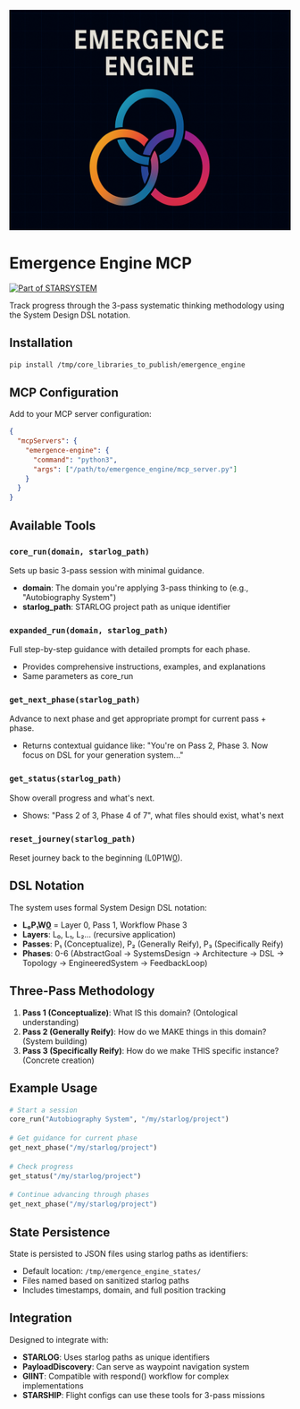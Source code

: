 ![](https://raw.githubusercontent.com/sancovp/emergence-engine/refs/heads/master/ee_img.png)

# Emergence Engine MCP

[![Part of STARSYSTEM](https://img.shields.io/badge/Part%20of-STARSYSTEM-blue)](https://github.com/sancovp/starsystem-metarepo)

Track progress through the 3-pass systematic thinking methodology using the System Design DSL notation.

## Installation

```bash
pip install /tmp/core_libraries_to_publish/emergence_engine
```

## MCP Configuration

Add to your MCP server configuration:

```json
{
  "mcpServers": {
    "emergence-engine": {
      "command": "python3",
      "args": ["/path/to/emergence_engine/mcp_server.py"]
    }
  }
}
```

## Available Tools

### `core_run(domain, starlog_path)`
Sets up basic 3-pass session with minimal guidance.
- **domain**: The domain you're applying 3-pass thinking to (e.g., "Autobiography System")
- **starlog_path**: STARLOG project path as unique identifier

### `expanded_run(domain, starlog_path)`  
Full step-by-step guidance with detailed prompts for each phase.
- Provides comprehensive instructions, examples, and explanations
- Same parameters as core_run

### `get_next_phase(starlog_path)`
Advance to next phase and get appropriate prompt for current pass + phase.
- Returns contextual guidance like: "You're on Pass 2, Phase 3. Now focus on DSL for your generation system..."

### `get_status(starlog_path)`
Show overall progress and what's next.
- Shows: "Pass 2 of 3, Phase 4 of 7", what files should exist, what's next

### `reset_journey(starlog_path)`
Reset journey back to the beginning (L0P1W[0](0)).

## DSL Notation

The system uses formal System Design DSL notation:
- **L₀P₁W[0](3)** = Layer 0, Pass 1, Workflow Phase 3
- **Layers**: L₀, L₁, L₂... (recursive application)
- **Passes**: P₁ (Conceptualize), P₂ (Generally Reify), P₃ (Specifically Reify)  
- **Phases**: 0-6 (AbstractGoal → SystemsDesign → Architecture → DSL → Topology → EngineeredSystem → FeedbackLoop)

## Three-Pass Methodology

1. **Pass 1 (Conceptualize)**: What IS this domain? (Ontological understanding)
2. **Pass 2 (Generally Reify)**: How do we MAKE things in this domain? (System building)
3. **Pass 3 (Specifically Reify)**: How do we make THIS specific instance? (Concrete creation)

## Example Usage

```python
# Start a session
core_run("Autobiography System", "/my/starlog/project")

# Get guidance for current phase  
get_next_phase("/my/starlog/project")

# Check progress
get_status("/my/starlog/project")

# Continue advancing through phases
get_next_phase("/my/starlog/project")
```

## State Persistence

State is persisted to JSON files using starlog paths as identifiers:
- Default location: `/tmp/emergence_engine_states/`
- Files named based on sanitized starlog paths
- Includes timestamps, domain, and full position tracking

## Integration

Designed to integrate with:
- **STARLOG**: Uses starlog paths as unique identifiers
- **PayloadDiscovery**: Can serve as waypoint navigation system  
- **GIINT**: Compatible with respond() workflow for complex implementations
- **STARSHIP**: Flight configs can use these tools for 3-pass missions
